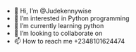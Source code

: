 - 👋 Hi, I’m @Judekennywise
- 👀 I’m interested in Python programming
- 🌱 I’m currently learning python
- 💞️ I’m looking to collaborate on 
- 📫 How to reach me +2348101624474

<!---
Judekennywise/Judekennywise is a ✨ special ✨ repository because its `README.md` (this file) appears on your GitHub profile.
You can click the Preview link to take a look at your changes.
--->
